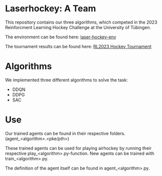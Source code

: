 # Laserhockey: A Team

This repository contains our three algorithms, which competed in the 2023 Reinforcment Learning Hockey Challenge
at the University of Tübingen.

The environment can be found here: [laser-hockey-env](https://github.com/martius-lab/laser-hockey-env)

The tournament results can be found here: [RL2023 Hockey Tournament](http://al-hockey.is.tuebingen.mpg.de)

# Algorithms

We implemented three different algorithms to solve the task:

- DDQN
- DDPG
- SAC

# Use 

Our trained agents can be found in their respective folders. (agent\_\<algorithm\>.\<pke/pth\>) 

These trained agents can be used for playing airhockey by running their respective play\_\<algorithm\>.py-function.
New agents can be trained with train\_\<algorithm\>.py.

The definition of the agent itself can be found in agent\_\<algorithm\>.py.


